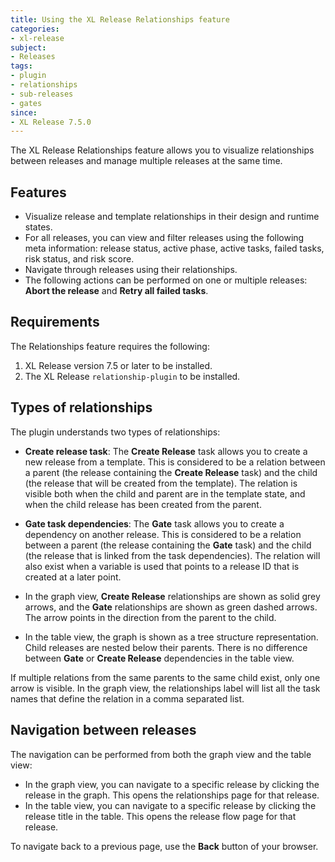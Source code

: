 ```yaml
---
title: Using the XL Release Relationships feature
categories:
- xl-release
subject:
- Releases
tags:
- plugin
- relationships
- sub-releases
- gates
since:
- XL Release 7.5.0
---
```


The XL Release Relationships feature allows you to visualize relationships between releases and manage multiple releases at the same time.

## Features

* Visualize release and template relationships in their design and runtime states.
* For all releases, you can view and filter releases using the following meta information: release status, active phase, active tasks, failed tasks, risk status, and risk score.
* Navigate through releases using their relationships.
* The following actions can be performed on one or multiple releases: **Abort the release** and **Retry all failed tasks**.

## Requirements

The Relationships feature requires the following:

1. XL Release version 7.5 or later to be installed.
1. The XL Release `relationship-plugin` to be installed.

## Types of relationships

The plugin understands two types of relationships:

* **Create release task**: The **Create Release** task allows you to create a new release from a template. This is considered to be a relation between a parent (the release containing the **Create Release** task) and the child (the release that will be created from the template). The relation is visible both when the child and parent are in the template state, and when the child release has been created from the parent.
* **Gate task dependencies**: The **Gate** task allows you to create a dependency on another release. This is considered to be a relation between a parent (the release containing the **Gate** task) and the child (the release that is linked from the task dependencies). The relation will also exist when a variable is used that points to a release ID that is created at a later point.

* In the graph view, **Create Release** relationships are shown as solid grey arrows, and the **Gate** relationships are shown as green dashed arrows. The arrow points in the direction from the parent to the child.
* In the table view, the graph is shown as a tree structure representation. Child releases are nested below their parents. There is no difference between **Gate** or **Create Release** dependencies in the table view.

If multiple relations from the same parents to the same child exist, only one arrow is visible. In the graph view, the relationships label will list all the task names that define the relation in a comma separated list.

## Navigation between releases

The navigation can be performed from both the graph view and the table view:

* In the graph view, you can navigate to a specific release by clicking the release in the graph. This opens the relationships page for that release.
* In the table view, you can navigate to a specific release by clicking the release title in the table. This opens the release flow page for that release.

To navigate back to a previous page, use the **Back** button of your browser.
